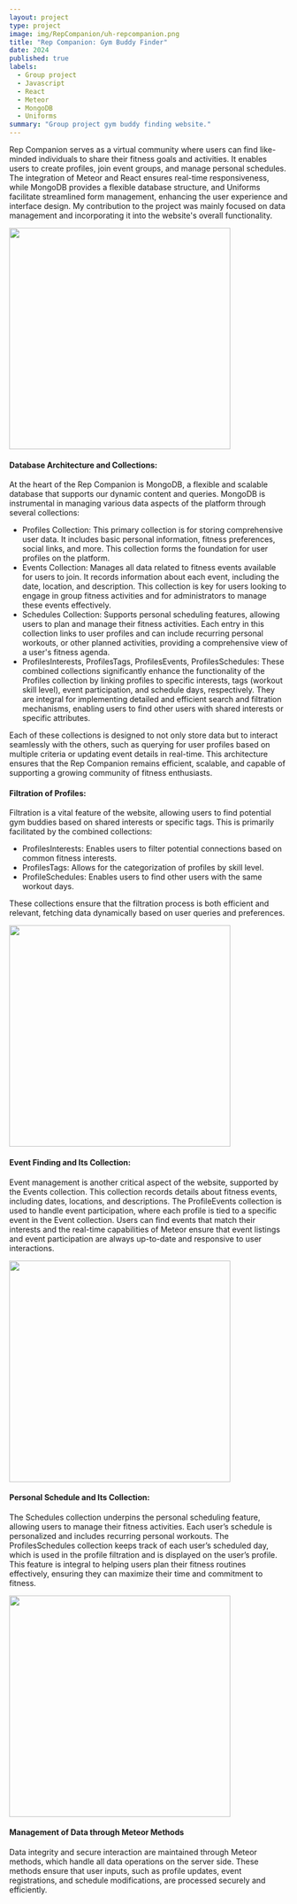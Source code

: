 ```yaml
---
layout: project
type: project
image: img/RepCompanion/uh-repcompanion.png
title: "Rep Companion: Gym Buddy Finder"
date: 2024
published: true
labels:
  - Group project
  - Javascript
  - React
  - Meteor 
  - MongoDB
  - Uniforms
summary: "Group project gym buddy finding website."
---
```


Rep Companion serves as a virtual community where users can find like-minded individuals to share their fitness goals and activities. It enables users to create profiles, join event groups, and manage personal schedules. The integration of Meteor and React ensures real-time responsiveness, while MongoDB provides a flexible database structure, and Uniforms facilitate streamlined form management, enhancing the user experience and interface design. My contribution to the project was mainly focused on data management and incorporating it into the website's overall functionality.

<img width="400px" alt="" class="float-start pe-4" src="../img/RepCompanion/home.png">


#### Database Architecture and Collections:
At the heart of the Rep Companion is MongoDB, a flexible and scalable database that supports our dynamic content and queries. MongoDB is instrumental in managing various data aspects of the platform through several collections:

- Profiles Collection: This primary collection is for storing comprehensive user data. It includes basic personal information, fitness preferences, social links, and more. This collection forms the foundation for user profiles on the platform.
- Events Collection: Manages all data related to fitness events available for users to join. It records information about each event, including the date, location, and description. This collection is key for users looking to engage in group fitness activities and for administrators to manage these events effectively.
- Schedules Collection: Supports personal scheduling features, allowing users to plan and manage their fitness activities. Each entry in this collection links to user profiles and can include recurring personal workouts, or other planned activities, providing a comprehensive view of a user's fitness agenda.
- ProfilesInterests, ProfilesTags, ProfilesEvents, ProfilesSchedules: These combined collections significantly enhance the functionality of the Profiles collection by linking profiles to specific interests, tags (workout skill level), event participation, and schedule days, respectively. They are integral for implementing detailed and efficient search and filtration mechanisms, enabling users to find other users with shared interests or specific attributes.

Each of these collections is designed to not only store data  but to interact seamlessly with the others, such as querying for user profiles based on multiple criteria or updating event details in real-time. This architecture ensures that the Rep Companion remains efficient, scalable, and capable of supporting a growing community of fitness enthusiasts.

#### Filtration of Profiles:
Filtration is a vital feature of the website, allowing users to find potential gym buddies based on shared interests or specific tags. This is primarily facilitated by the combined collections:

- ProfilesInterests: Enables users to filter potential connections based on common fitness interests.
- ProfilesTags: Allows for the categorization of profiles by skill level.
- ProfileSchedules: Enables users to find other users with the same workout days.

These collections ensure that the filtration process is both efficient and relevant, fetching data dynamically based on user queries and preferences.

<img width="400px" alt="" class="float-start pe-4" src="../img/RepCompanion/profiles.png">


#### Event Finding and Its Collection:
Event management is another critical aspect of the website, supported by the Events collection. This collection records details about fitness events, including dates, locations, and descriptions. The ProfileEvents collection is used to handle event participation, where each profile is tied to a specific event in the Event collection. Users can find events that match their interests and the real-time capabilities of Meteor ensure that event listings and event participation are always up-to-date and responsive to user interactions.

<img width="400px" alt="" class="float-start pe-4" src="../img/RepCompanion/events.png">

#### Personal Schedule and Its Collection:
The Schedules collection underpins the personal scheduling feature, allowing users to manage their fitness activities. Each user’s schedule is personalized and includes recurring personal workouts. The ProfilesSchedules collection keeps track of each user’s scheduled day, which is used in the profile filtration and is displayed on the user’s profile. This feature is integral to helping users plan their fitness routines effectively, ensuring they can maximize their time and commitment to fitness.

<img width="400px" alt="" class="float-start pe-4" src="../img/RepCompanion/schedule.png">

#### Management of Data through Meteor Methods
Data integrity and secure interaction are maintained through Meteor methods, which handle all data operations on the server side. These methods ensure that user inputs, such as profile updates, event registrations, and schedule modifications, are processed securely and efficiently. 
